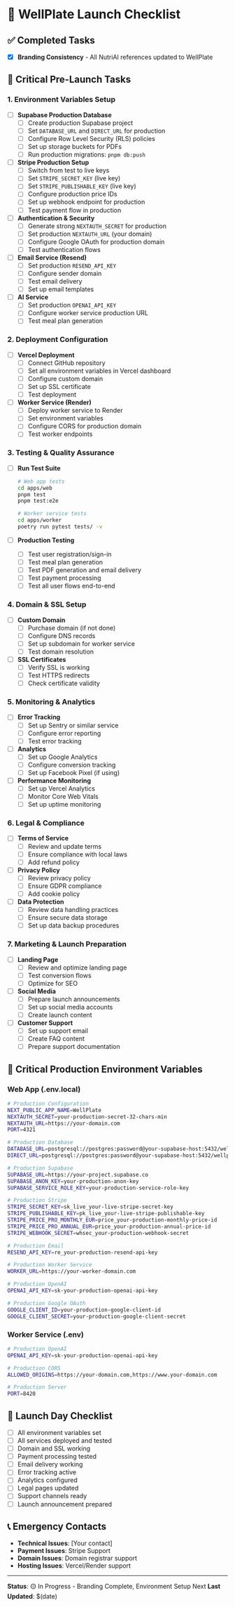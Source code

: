 # 🚀 WellPlate Launch Checklist

## ✅ Completed Tasks
- [x] **Branding Consistency** - All NutriAI references updated to WellPlate

## 🔧 Critical Pre-Launch Tasks

### 1. Environment Variables Setup
- [ ] **Supabase Production Database**
  - [ ] Create production Supabase project
  - [ ] Set `DATABASE_URL` and `DIRECT_URL` for production
  - [ ] Configure Row Level Security (RLS) policies
  - [ ] Set up storage buckets for PDFs
  - [ ] Run production migrations: `pnpm db:push`

- [ ] **Stripe Production Setup**
  - [ ] Switch from test to live keys
  - [ ] Set `STRIPE_SECRET_KEY` (live key)
  - [ ] Set `STRIPE_PUBLISHABLE_KEY` (live key)
  - [ ] Configure production price IDs
  - [ ] Set up webhook endpoint for production
  - [ ] Test payment flow in production

- [ ] **Authentication & Security**
  - [ ] Generate strong `NEXTAUTH_SECRET` for production
  - [ ] Set production `NEXTAUTH_URL` (your domain)
  - [ ] Configure Google OAuth for production domain
  - [ ] Test authentication flows

- [ ] **Email Service (Resend)**
  - [ ] Set production `RESEND_API_KEY`
  - [ ] Configure sender domain
  - [ ] Test email delivery
  - [ ] Set up email templates

- [ ] **AI Service**
  - [ ] Set production `OPENAI_API_KEY`
  - [ ] Configure worker service production URL
  - [ ] Test meal plan generation

### 2. Deployment Configuration
- [ ] **Vercel Deployment**
  - [ ] Connect GitHub repository
  - [ ] Set all environment variables in Vercel dashboard
  - [ ] Configure custom domain
  - [ ] Set up SSL certificate
  - [ ] Test deployment

- [ ] **Worker Service (Render)**
  - [ ] Deploy worker service to Render
  - [ ] Set environment variables
  - [ ] Configure CORS for production domain
  - [ ] Test worker endpoints

### 3. Testing & Quality Assurance
- [ ] **Run Test Suite**
  ```bash
  # Web app tests
  cd apps/web
  pnpm test
  pnpm test:e2e
  
  # Worker service tests
  cd apps/worker
  poetry run pytest tests/ -v
  ```

- [ ] **Production Testing**
  - [ ] Test user registration/sign-in
  - [ ] Test meal plan generation
  - [ ] Test PDF generation and email delivery
  - [ ] Test payment processing
  - [ ] Test all user flows end-to-end

### 4. Domain & SSL Setup
- [ ] **Custom Domain**
  - [ ] Purchase domain (if not done)
  - [ ] Configure DNS records
  - [ ] Set up subdomain for worker service
  - [ ] Test domain resolution

- [ ] **SSL Certificates**
  - [ ] Verify SSL is working
  - [ ] Test HTTPS redirects
  - [ ] Check certificate validity

### 5. Monitoring & Analytics
- [ ] **Error Tracking**
  - [ ] Set up Sentry or similar service
  - [ ] Configure error reporting
  - [ ] Test error tracking

- [ ] **Analytics**
  - [ ] Set up Google Analytics
  - [ ] Configure conversion tracking
  - [ ] Set up Facebook Pixel (if using)

- [ ] **Performance Monitoring**
  - [ ] Set up Vercel Analytics
  - [ ] Monitor Core Web Vitals
  - [ ] Set up uptime monitoring

### 6. Legal & Compliance
- [ ] **Terms of Service**
  - [ ] Review and update terms
  - [ ] Ensure compliance with local laws
  - [ ] Add refund policy

- [ ] **Privacy Policy**
  - [ ] Review privacy policy
  - [ ] Ensure GDPR compliance
  - [ ] Add cookie policy

- [ ] **Data Protection**
  - [ ] Review data handling practices
  - [ ] Ensure secure data storage
  - [ ] Set up data backup procedures

### 7. Marketing & Launch Preparation
- [ ] **Landing Page**
  - [ ] Review and optimize landing page
  - [ ] Test conversion flows
  - [ ] Optimize for SEO

- [ ] **Social Media**
  - [ ] Prepare launch announcements
  - [ ] Set up social media accounts
  - [ ] Create launch content

- [ ] **Customer Support**
  - [ ] Set up support email
  - [ ] Create FAQ content
  - [ ] Prepare support documentation

## 🚨 Critical Production Environment Variables

### Web App (.env.local)
```bash
# Production Configuration
NEXT_PUBLIC_APP_NAME=WellPlate
NEXTAUTH_SECRET=your-production-secret-32-chars-min
NEXTAUTH_URL=https://your-domain.com
PORT=4321

# Production Database
DATABASE_URL=postgresql://postgres:password@your-supabase-host:5432/wellplate
DIRECT_URL=postgresql://postgres:password@your-supabase-host:5432/wellplate

# Production Supabase
SUPABASE_URL=https://your-project.supabase.co
SUPABASE_ANON_KEY=your-production-anon-key
SUPABASE_SERVICE_ROLE_KEY=your-production-service-role-key

# Production Stripe
STRIPE_SECRET_KEY=sk_live_your-live-stripe-secret-key
STRIPE_PUBLISHABLE_KEY=pk_live_your-live-stripe-publishable-key
STRIPE_PRICE_PRO_MONTHLY_EUR=price_your-production-monthly-price-id
STRIPE_PRICE_PRO_ANNUAL_EUR=price_your-production-annual-price-id
STRIPE_WEBHOOK_SECRET=whsec_your-production-webhook-secret

# Production Email
RESEND_API_KEY=re_your-production-resend-api-key

# Production Worker Service
WORKER_URL=https://your-worker-domain.com

# Production OpenAI
OPENAI_API_KEY=sk-your-production-openai-api-key

# Production Google OAuth
GOOGLE_CLIENT_ID=your-production-google-client-id
GOOGLE_CLIENT_SECRET=your-production-google-client-secret
```

### Worker Service (.env)
```bash
# Production OpenAI
OPENAI_API_KEY=sk-your-production-openai-api-key

# Production CORS
ALLOWED_ORIGINS=https://your-domain.com,https://www.your-domain.com

# Production Server
PORT=8420
```

## 🎯 Launch Day Checklist
- [ ] All environment variables set
- [ ] All services deployed and tested
- [ ] Domain and SSL working
- [ ] Payment processing tested
- [ ] Email delivery working
- [ ] Error tracking active
- [ ] Analytics configured
- [ ] Legal pages updated
- [ ] Support channels ready
- [ ] Launch announcement prepared

## 📞 Emergency Contacts
- **Technical Issues**: [Your contact]
- **Payment Issues**: Stripe Support
- **Domain Issues**: Domain registrar support
- **Hosting Issues**: Vercel/Render support

---

**Status**: 🟡 In Progress - Branding Complete, Environment Setup Next
**Last Updated**: $(date)
